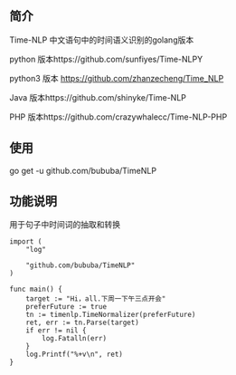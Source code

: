 ## 简介
Time-NLP 中文语句中的时间语义识别的golang版本   

python 版本https://github.com/sunfiyes/Time-NLPY  

python3 版本 https://github.com/zhanzecheng/Time_NLP

Java 版本https://github.com/shinyke/Time-NLP

PHP 版本https://github.com/crazywhalecc/Time-NLP-PHP

## 使用
go get -u github.com/bububa/TimeNLP

## 功能说明
用于句子中时间词的抽取和转换 
```golang
import (
    "log"

    "github.com/bububa/TimeNLP"
)

func main() {
    target := "Hi，all.下周一下午三点开会"
    preferFuture := true
    tn := timenlp.TimeNormalizer(preferFuture)
    ret, err := tn.Parse(target)
    if err != nil {
        log.Fatalln(err)
    }
    log.Printf("%+v\n", ret)
}
```
